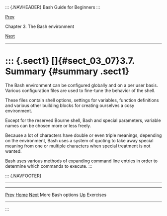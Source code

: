 ::: {.NAVHEADER}
Bash Guide for Beginners
:::

[Prev](sect_03_06.md)

Chapter 3. The Bash environment

[Next](sect_03_08.md)

------------------------------------------------------------------------

::: {.sect1}
[]{#sect_03_07}3.7. Summary {#summary .sect1}
===========================

The Bash environment can be configured globally and on a per user basis.
Various configuration files are used to fine-tune the behavior of the
shell.

These files contain shell options, settings for variables, function
definitions and various other building blocks for creating ourselves a
cosy environment.

Except for the reserved Bourne shell, Bash and special parameters,
variable names can be chosen more or less freely.

Because a lot of characters have double or even triple meanings,
depending on the environment, Bash uses a system of quoting to take away
special meaning from one or multiple characters when special treatment
is not wanted.

Bash uses various methods of expanding command line entries in order to
determine which commands to execute.
:::

::: {.NAVFOOTER}

------------------------------------------------------------------------

  ------------------------- -------------------- -------------------------
  [Prev](sect_03_06.md)    [Home](index.md)    [Next](sect_03_08.md)
  More Bash options          [Up](chap_03.md)                  Exercises
  ------------------------- -------------------- -------------------------
:::
